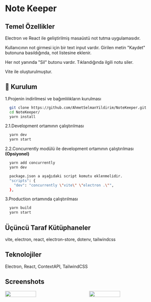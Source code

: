 # Note Keeper

## Temel Özellikler

Electron ve React ile geliştirilmiş masaüstü not tutma uygulamasıdır.

Kullanıcının not girmesi için bir text input vardır. Girilen metin "Kaydet" butonuna basıldığında, not listesine eklenir.

Her not yanında "Sil" butonu vardır. Tıklandığında ilgili notu siler.

Vite ile oluşturulmuştur.

## 🚀 Kurulum

1.Projenin indirilmesi ve bağımlılıkların kurulması

```bash
  git clone https://github.com/AhmetSelmanYildirim/NoteKeeper.git
  cd NoteKeeper/
  yarn install
```

2.1.Development ortamının çalıştırılması

```bash
  yarn dev
  yarn start
```

2.2.Concurrently modülü ile development ortamının çalıştırılması **(Opsiyonel)**

```bash
  yarn add concurrently
  yarn dev

  package.json a aşağıdaki script komutu eklenmelidir.
  "scripts": {
    "dev": "concurrently \"vite\" \"electron .\"",
  },
```

3.Production ortamında çalıştırılması

```bash
  yarn build
  yarn start
```

## Üçüncü Taraf Kütüphaneler

vite, electron, react, electron-store, dotenv, tailwindcss

## Teknolojiler

Electron, React, ContextAPI, TailwindCSS

## Screenshots

<div style="display: flex; justify-content: space-between;">
  <img src="https://i.hizliresim.com/57zj1zf.png" width="45%" />
  <img src="https://i.hizliresim.com/iyckunq.png" width="45%" />
</div>
